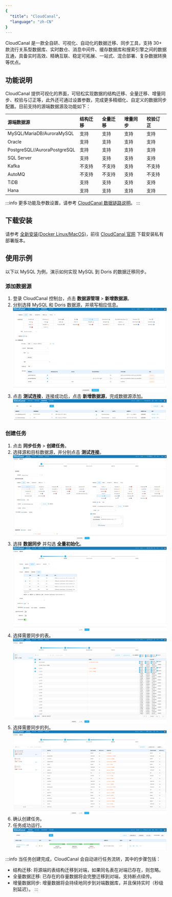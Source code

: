 ```yaml
---
{
  "title": "CloudCanal",
  "language": "zh-CN"
}
---
```


<!--
Licensed to the Apache Software Foundation (ASF) under one
or more contributor license agreements.  See the NOTICE file
distributed with this work for additional information
regarding copyright ownership.  The ASF licenses this file
to you under the Apache License, Version 2.0 (the
"License"); you may not use this file except in compliance
with the License.  You may obtain a copy of the License at

  http://www.apache.org/licenses/LICENSE-2.0

Unless required by applicable law or agreed to in writing,
software distributed under the License is distributed on an
"AS IS" BASIS, WITHOUT WARRANTIES OR CONDITIONS OF ANY
KIND, either express or implied.  See the License for the
specific language governing permissions and limitations
under the License.
-->


CloudCanal 是一款全自研、可视化、自动化的数据迁移、同步工具，支持 30+ 款流行关系型数据库、实时数仓、消息中间件、缓存数据库和搜索引擎之间的数据互通，具备实时高效、精确互联、稳定可拓展、一站式、混合部署、复杂数据转换等优点。

## 功能说明
CloudCanal 提供可视化的界面，可轻松实现数据的结构迁移、全量迁移、增量同步、校验与订正等，此外还可通过设置参数，完成更多精细化、自定义的数据同步配置。目前支持的源端数据源及功能如下：

| 源端数据源 | 结构迁移 | 全量迁移 | 增量同步 | 校验订正 |
| :--- | :--- | :--- | :--- | :--- |
| MySQL/MariaDB/AuroraMySQL | 支持 | 支持 | 支持 | 支持 |
| Oracle | 支持 | 支持 | 支持 | 支持 |
| PostgreSQL//AuroraPostgreSQL | 支持 | 支持 | 支持 | 支持 |
| SQL Server | 支持 | 支持 | 支持 | 支持 |
| Kafka | 不支持 | 不支持 | 支持 | 不支持 |
| AutoMQ | 不支持 | 不支持 | 支持 | 不支持 |
| TiDB | 支持 | 支持 | 支持 | 支持 |
| Hana | 支持 | 支持 | 支持 | 支持 |

:::info
更多功能及参数设置，请参考 [CloudCanal 数据链路说明](https://www.clougence.com/cc-doc/dataMigrationAndSync/connection/mysql2?target=Doris)。
:::

## 下载安装
请参考 [全新安装(Docker Linux/MacOS)](https://www.clougence.com/cc-doc/productOP/docker/install_linux_macos)，前往 [CloudCanal 官网](https://www.clougence.com/) 下载安装私有部署版本。

## 使用示例
以下以 MySQL 为例，演示如何实现 MySQL 到 Doris 的数据迁移同步。

### 添加数据源
1. 登录 CloudCanal 控制台，点击 **数据源管理** > **新增数据源**。
2. 分别选择 MySQL 和 Doris 数据源，并填写相应信息。
   ![添加数据源-1](../../static/images/cc-doris-1.png)
3. 点击 **测试连接**，连接成功后，点击 **新增数据源**，完成数据源添加。
   ![添加数据源-2](../../static/images/cc-doris-2.png)

### 创建任务
1. 点击 **同步任务** > **创建任务**。
2. 选择源和目标数据源，并分别点击 **测试连接**。
   ![创建任务-1](../../static/images/cc-doris-3.png)
3. 选择 **数据同步** 并勾选 **全量初始化**。
   ![创建任务-2](../../static/images/cc-doris-4.png)
4. 选择需要同步的表。
   ![创建任务-3](../../static/images/cc-doris-5.png)
5. 选择需要同步的列。
   ![创建任务-4](../../static/images/cc-doris-6.png)
6. 确认创建任务。
7. 任务成功运行。
   ![创建任务-5](../../static/images/cc-doris-8.png)
  
  :::info
  当任务创建完成，CloudCanal 会自动进行任务流转，其中的步骤包括：

  - 结构迁移: 将源端的表结构迁移到对端，如果同名表在对端已存在，则忽略。
  - 全量数据迁移: 已存在的存量数据将会完整迁移到对端，支持断点续传。
  - 增量数据同步: 增量数据将会持续地同步到对端数据库，并且保持实时（秒级别延迟）。
  :::

